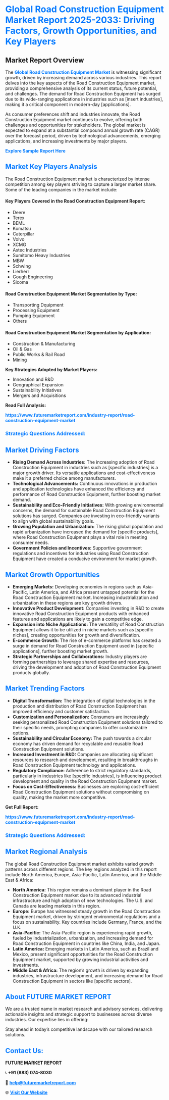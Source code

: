 <h1 style="color: #007BFF;">Global Road Construction Equipment Market Report 2025-2033: Driving Factors, Growth Opportunities, and Key Players</h1>

<section id="overview">
<h2>Market Report Overview</h2>
<p>The <a href="https://www.futuremarketreport.com/industry-report/road-construction-equipment-market" style="color: #007BFF; text-decoration: none;"><strong>Global Road Construction Equipment Market</strong></a> is witnessing significant growth, driven by increasing demand across various industries. This report delves into the key aspects of the Road Construction Equipment market, providing a comprehensive analysis of its current status, future potential, and challenges. The demand for Road Construction Equipment has surged due to its wide-ranging applications in industries such as [insert industries], making it a critical component in modern-day [applications].</p>
<p>As consumer preferences shift and industries innovate, the Road Construction Equipment market continues to evolve, offering both challenges and opportunities for stakeholders. The global market is expected to expand at a substantial compound annual growth rate (CAGR) over the forecast period, driven by technological advancements, emerging applications, and increasing investments by major players.</p>
</section>

<section id="overview">
<p><a href="https://www.futuremarketreport.com/request-sample/reportId=89201" style="color: #007BFF; text-decoration: none;"><strong>Explore Sample Report Here</strong></a></p>
</section>

<section id="key-players">
<h2 style="color: #007BFF;">Market Key Players Analysis</h2>
<p>The Road Construction Equipment market is characterized by intense competition among key players striving to capture a larger market share. Some of the leading companies in the market include:</p>
<h4>Key Players Covered in the Road Construction Equipment Report:</h4>
<ul><li>Deere</li><li>Terex</li><li>BEML</li><li>Komatsu</li><li>Caterpillar</li><li>Volvo</li><li>XCMG</li><li>Astec Industries</li><li>Sumitomo Heavy Industries</li><li>MBW</li><li>Schwing</li><li>Lierherr</li><li>Gough Engineering</li><li>Sicoma</li></ul>
<h4>Road Construction Equipment Market Segmentation by Type:</h4>
<ul><li>Transporting Dquipment</li><li>Processing Equipment</li><li>Pumping Equipment</li><li>Others</li></ul>

<h4>Road Construction Equipment Market Segmentation by Application:</h4>
<ul><li>Construction &amp; Manufacturing</li><li>Oil &amp; Gas</li><li>Public Works &amp; Rail Road</li><li>Mining</li></ul>
<p><strong>Key Strategies Adopted by Market Players:</strong></p>
<ul>
<li>Innovation and R&D</li>
<li>Geographical Expansion</li>
<li>Sustainability Initiatives</li>
<li>Mergers and Acquisitions</li>
</ul>
</section>

<section>
<p><strong>Read Full Analysis: </strong></p><a href="https://www.futuremarketreport.com/industry-report/road-construction-equipment-market" style="color: #007BFF; text-decoration: none;"><strong>https://www.futuremarketreport.com/industry-report/road-construction-equipment-market</strong></a>
<h3 style="color: #007BFF;">Strategic Questions Addressed:</h3>
</section>

<section id="driving-factors">
<h2 style="color: #007BFF;">Market Driving Factors</h2>
<ul>
<li><strong>Rising Demand Across Industries:</strong> The increasing adoption of Road Construction Equipment in industries such as [specific industries] is a major growth driver. Its versatile applications and cost-effectiveness make it a preferred choice among manufacturers.</li>
<li><strong>Technological Advancements:</strong> Continuous innovations in production and application technologies have enhanced the efficiency and performance of Road Construction Equipment, further boosting market demand.</li>
<li><strong>Sustainability and Eco-Friendly Initiatives:</strong> With growing environmental concerns, the demand for sustainable Road Construction Equipment solutions has surged. Companies are investing in eco-friendly variants to align with global sustainability goals.</li>
<li><strong>Growing Population and Urbanization:</strong> The rising global population and rapid urbanization have increased the demand for [specific products], where Road Construction Equipment plays a vital role in meeting consumer needs.</li>
<li><strong>Government Policies and Incentives:</strong> Supportive government regulations and incentives for industries using Road Construction Equipment have created a conducive environment for market growth.</li>
</ul>
</section>

<section id="growth-opportunities">
<h2 style="color: #007BFF;">Market Growth Opportunities</h2>
<ul>
<li><strong>Emerging Markets:</strong> Developing economies in regions such as Asia-Pacific, Latin America, and Africa present untapped potential for the Road Construction Equipment market. Increasing industrialization and urbanization in these regions are key growth drivers.</li>
<li><strong>Innovative Product Development:</strong> Companies investing in R&D to create innovative Road Construction Equipment products with enhanced features and applications are likely to gain a competitive edge.</li>
<li><strong>Expansion into Niche Applications:</strong> The versatility of Road Construction Equipment allows it to be utilized in niche markets such as [specific niches], creating opportunities for growth and diversification.</li>
<li><strong>E-commerce Growth:</strong> The rise of e-commerce platforms has created a surge in demand for Road Construction Equipment used in [specific applications], further boosting market growth.</li>
<li><strong>Strategic Partnerships and Collaborations:</strong> Industry players are forming partnerships to leverage shared expertise and resources, driving the development and adoption of Road Construction Equipment products globally.</li>
</ul>
</section>

<section id="trending-factors">
<h2 style="color: #007BFF;">Market Trending Factors</h2>
<ul>
<li><strong>Digital Transformation:</strong> The integration of digital technologies in the production and distribution of Road Construction Equipment has improved efficiency and customer satisfaction.</li>
<li><strong>Customization and Personalization:</strong> Consumers are increasingly seeking personalized Road Construction Equipment solutions tailored to their specific needs, prompting companies to offer customizable options.</li>
<li><strong>Sustainability and Circular Economy:</strong> The push towards a circular economy has driven demand for recyclable and reusable Road Construction Equipment solutions.</li>
<li><strong>Increased Investment in R&D:</strong> Companies are allocating significant resources to research and development, resulting in breakthroughs in Road Construction Equipment technology and applications.</li>
<li><strong>Regulatory Compliance:</strong> Adherence to strict regulatory standards, particularly in industries like [specific industries], is influencing product development and quality in the Road Construction Equipment market.</li>
<li><strong>Focus on Cost-Effectiveness:</strong> Businesses are exploring cost-efficient Road Construction Equipment solutions without compromising on quality, making the market more competitive.</li>
</ul>
</section>

<section>
<p><strong>Get Full Report: </strong></p><a href="https://www.futuremarketreport.com/industry-report/road-construction-equipment-market" style="color: #007BFF; text-decoration: none;"><strong>https://www.futuremarketreport.com/industry-report/road-construction-equipment-market</strong></a>
<h3 style="color: #007BFF;">Strategic Questions Addressed:</h3>
</section>


<section id="regional-analysis">
<h2 style="color: #007BFF;">Market Regional Analysis</h2>
<p>The global Road Construction Equipment market exhibits varied growth patterns across different regions. The key regions analyzed in this report include North America, Europe, Asia-Pacific, Latin America, and the Middle East & Africa:</p>
<ul>
<li><strong>North America:</strong> This region remains a dominant player in the Road Construction Equipment market due to its advanced industrial infrastructure and high adoption of new technologies. The U.S. and Canada are leading markets in this region.</li>
<li><strong>Europe:</strong> Europe has witnessed steady growth in the Road Construction Equipment market, driven by stringent environmental regulations and a focus on sustainability. Key countries include Germany, France, and the U.K.</li>
<li><strong>Asia-Pacific:</strong> The Asia-Pacific region is experiencing rapid growth, fueled by industrialization, urbanization, and increasing demand for Road Construction Equipment in countries like China, India, and Japan.</li>
<li><strong>Latin America:</strong> Emerging markets in Latin America, such as Brazil and Mexico, present significant opportunities for the Road Construction Equipment market, supported by growing industrial activities and investments.</li>
<li><strong>Middle East & Africa:</strong> The region’s growth is driven by expanding industries, infrastructure development, and increasing demand for Road Construction Equipment in sectors like [specific sectors].</li>
</ul>
</section>

<footer>
<h2 style="color: #007BFF;">About FUTURE MARKET REPORT</h2>
<p>We are a trusted name in market research and advisory services, delivering actionable insights and strategic support to businesses across diverse industries. Our expertise lies in offering:</p>

<p>Stay ahead in today’s competitive landscape with our tailored research solutions.</p>

<h2 style="color: #007BFF;">Contact Us:</h2>
<p><strong>FUTURE MARKET REPORT</strong></p>
<p>📞 <strong>+91 (883) 074-8030</strong></p>
<p>📧 <strong><a href="mailto:help@futuremarketreport.com" style="color: #007BFF;">help@futuremarketreport.com</a></strong></p>
<p>🌐 <strong><a href="https://www.futuremarketreport.com/" style="color: #007BFF;">Visit Our Website</a></strong></p>
</footer>